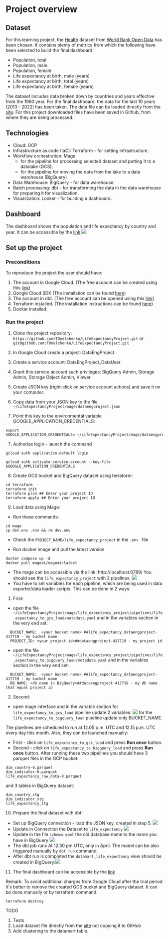 
# Project overview

## Dataset

For this learning project, the [Health](https://data.worldbank.org/topic/health) dataset from [World Bank Open Data](https://data.worldbank.org/) has been chosen. It contains plenty of metrics from which the following have been selected to build the final dashboard:

- Population, total
- Population, male
- Population, female
- Life expectancy at birth, male (years)
- Life expectancy at birth, total (years)
- Life expectancy at birth, female (years)

The dataset includes data broken down by countries and years effective from the 1960 year. For the final dashboard, the data for the last 10 years (2013 - 2022) has been taken.
The data file can be loaded directly from the [site](https://api.worldbank.org/v2/en/topic/8?downloadformat=csv). For this project downloaded files have been saved in Github, from where they are being processed. 


## Technologies

- Cloud: GCP
- Infrastructure as code (IaC): Terraform - for setting infrastructure.
- Workflow orchestration: Mage
	- for the pipeline for processing selected dataset and putting it to a datalake (GCS);
	- for the pipeline for moving the data from the lake to a data warehouse (BigQuery)
- Data Warehouse: BigQuery - for data warehouse.
- Batch processing: dbt - for transforming the data in the data warehouse for preparing it for visualization.
- Visualization: Looker - for building a dashboard.


## Dashboard
The dashboard shows the population and life expectancy by country and year. It can be accessible by the [link](https://lookerstudio.google.com/reporting/a992f160-b0a9-4422-8874-28eb883f14f8/page/lTmuD?access=viewer&requester=igomelch@gmail.com)
![](https://github.com/TOmelchenko/LifeExpectancyProject/blob/main/img/dashboard.png)



## Set up the project
### Preconditions
To reproduce the project the user should have:
1. The account in Google Cloud. (The free account can be created using this [link](https://www.googleadservices.com/pagead/aclk?sa=L&ai=DChcSEwjJm9zOo5yFAxWLloMHHWtRC8IYABABGgJlZg&ase=2&gclid=Cj0KCQjw8J6wBhDXARIsAPo7QA-7TwY9Z_NOp8MF5-Uikf-3tlIBo4E88nQHNl-IdFbo_50hqtZejC0aAvTnEALw_wcB&ohost=www.google.com&cid=CAESVuD2E44zX3le4ANwT04VAPiBvDmskYuwWTSw89U5atZl69L4sEN3eMiCBqGxrjf9CS_ir6abSbWFGfIZ_LnJGuOJfMD28qQRpuoHddoitniAF_WqhIoF&sig=AOD64_3eiEfZt1OLBL6LpLrAi6TI5Vyf5w&q&nis=4&adurl&ved=2ahUKEwi9zNTOo5yFAxVW_7sIHZhODNAQqyQoAHoECAoQDA))
2. Google Cloud SDK (The installation can be found [here](https://cloud.google.com/sdk/docs/install-sdk))
3. The account in dbt. (The free account can be opened using this [link](https://www.getdbt.com/signup))
4. Terraform installed. (The installation instructions can be found [here](https://developer.hashicorp.com/terraform/install))
5. Docker installed.

### Run the project
1. Clone the project repository: ```https://github.com/TOmelchenko/LifeExpectancyProject.git``` or ```git@github.com:TOmelchenko/LifeExpectancyProject.git```

2. In Google Cloud create a project: DataEngProject.
3. Create a service account: DataEngProject_DataUser
4. Grant this service account such privileges: BigQuery Admin, Storage Admin, Storage Object Admin, Viewer
5. Create JSON key (right-click on service account actions) and save it on your computer.
6. Copy data from your JSON key to the file ```~/LifeExpectancyProject/mage/dataengproject.json```
7. Point this key to the environmental variable GOOGLE_APPLICATION_CREDENTIALS:
```
export GOOGLE_APPLICATION_CREDENTIALS='~/LifeExpectancyProject/mage/dataengproject.json'

```
7. Authorize login - launch the command
```
gcloud auth application-default login

gcloud auth activate-service-account --key-file $GOOGLE_APPLICATION_CREDENTIALS

```

8. Create GCS bucket and BigQuery dataset using terraform:

```
cd terraform
terraform init
terraform plan ## Enter your project ID
terraform apply ## Enter your project ID
```
9. Load data using Mage:

- Run these commands:
```
cd mage
cp dev.env .env && rm dev.env
```

- Check the ```PROJECT_NAME=life_expectancy_project``` in the ```.env ``` file

- Run docker image and pull the latest version
```
docker compose up -d
docker pull mageai/mageai:latest
```

- The mage can be accessible via the link: http://localhost:6789/ You should see the ```life_expectancy_project``` with 2 pipelines:
![](https://github.com/TOmelchenko/LifeExpectancyProject/blob/main/img/pipelines.png)
- You have to set variables for each pipeline, which are being used in data exporter/data loader scripts. This can be done in 2 ways:
1. First:
- open the file ``` ~/LifeExpectancyProject/mage/life_expectancy_project/pipelines/life_expectancy_to_gcs_load/metadata.yaml``` and in the variables section in the very end set:
```
  BUCKET_NAME:  <your bucket name> ##life_expectancy_dataengproject-417719 - my bucket name
  PROJECT_ID: <your project id>##dataengproject-417719 - my project id

```
-  open the file ``` ~/LifeExpectancyProject/mage/life_expectancy_project/pipelines/life_expectancy_to_bigquery_load/metadata.yaml```  and in the variables section in the very end set:
```
  BUCKET_NAME:  <your bucket name> ##life_expectancy_dataengproject-417719 - my bucket name
  DB_NAME: <db name in BigQuery>##dataengproject-417719 - my db name that equal project id
```
2. Second: 
- open mage interface and in the variable section for ```life_expectancy_to_gcs_load``` pipeline update 2 variables:
![](https://github.com/TOmelchenko/LifeExpectancyProject/blob/main/img/pipeline_variables.png)
for the ```life_expectancy_to_bigquery_load``` pipeline update only BUCKET_NAME.

The pipelines are scheduled to run at 12.05 p.m. UTC and 12.15 p.m. UTC every day this month. Also, they can be launched manually:
- First - click on ```life_expectancy_to_gcs_load``` and press **Run once** button.
- Second - click on ```life_expectancy_to_bigquery_load``` and press **Run once** button.
After running these two pipelines you should have 3 parquet files in the GCP bucket:

```
dim_country-0.parquet
dim_indicator-0.parquet
life_expectancy_raw_data-0.parquet
```
and 3 tables in BigQuery dataset:
```
dim_country_stg
dim_indicator_stg
life_expectancy_stg

```
 
10. Prepare the final dataset with dbt:
- Set up BigQuery connection - load the JSON key, created in step 5.
![](https://github.com/TOmelchenko/LifeExpectancyProject/blob/main/img/dbt_bigquery_connection.png)
- Update in Connection the Dataset to ```life_expectancy```
![](https://github.com/TOmelchenko/LifeExpectancyProject/blob/main/img/dbt_dataset_name.png)
- Update in the file ```schema.yaml``` the old database name to the name you have in BigQuery
![](https://github.com/TOmelchenko/LifeExpectancyProject/blob/main/img/dbt_database_name.png)
- The dbt job runs At 12.30 pm UTC, only in April. The model can be also triggered manually by ```dbt run``` command.
- After dbt run is completed the ```datamart_life_expectancy``` view should be created in BigQuery:![](https://github.com/TOmelchenko/LifeExpectancyProject/blob/main/img/data_mart_view.png)

11. The final dashboard can be accessible by the [link](https://lookerstudio.google.com/reporting/a992f160-b0a9-4422-8874-28eb883f14f8/page/lTmuD?access=viewer&requester=igomelch@gmail.com)



Remark: To avoid additional charges from Google Cloud after the trial period it's better to remove the created GCS bucket and BigQuery dataset. It can be done manually or by terraform command:
```
terraform destroy
```

TODO
1. Tests
2. Load dataset file directly from the [site](https://data.worldbank.org/topic/health) not copying it to GitHub
3. Add clustering to the datamart table.



